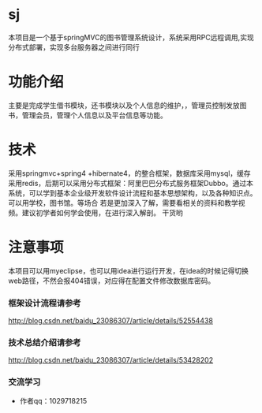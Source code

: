 # sj
本项目是一个基于springMVC的图书管理系统设计，系统采用RPC远程调用,实现分布式部署，实现多台服务器之间进行同行
# 功能介绍
主要是完成学生借书模块，还书模块以及个人信息的维护，，管理员控制发放图书，管理会员，管理个人信息以及平台信息等功能。
# 技术
采用springmvc+spring4 +hibernate4，的整合框架，数据库采用mysql，缓存采用redis，后期可以采用分布式框架：阿里巴巴分布式服务框架Dubbo。通过本系统，可以学到基本企业级开发软件设计流程和基本思想架构，以及各种知识点。可以用学校，图书馆。等场合
若是更加深入了解，需要看相关的资料和教学视频。建议初学者如何学会使用，在进行深入解剖。
干货哟
# 注意事项
本项目可以用myeclipse，也可以用idea进行运行开发，在idea的时候记得切换web路径，不然会报404错误，对应得在配置文件修改数据库密码。
### 框架设计流程请参考
http://blog.csdn.net/baidu_23086307/article/details/52554438
### 技术总结介绍请参考
http://blog.csdn.net/baidu_23086307/article/details/53428202
### 交流学习
- 作者qq：1029718215 
